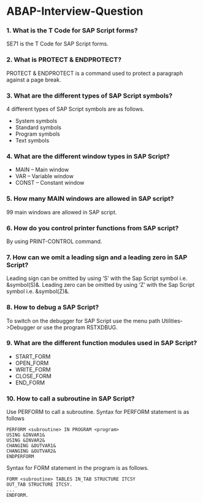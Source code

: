 # ABAP-Interview-Question

### 1.  What is the T Code for SAP Script forms?
SE71 is the T Code for SAP Script forms.

### 2.	What is PROTECT & ENDPROTECT?
PROTECT & ENDPROTECT is a command used to protect a paragraph against a page break.

### 3.	What are the different types of SAP Script symbols?
4 different types of SAP Script symbols are as follows.
* System symbols
*	Standard symbols
*	Program symbols
*	Text symbols

### 4.	What are the different window types in SAP Script?
*	MAIN – Main window
*	VAR – Variable window
*	CONST – Constant window

### 5.	How many MAIN windows are allowed in SAP script?
99 main windows are allowed in SAP script.

### 6.	How do you control printer functions from SAP script?
By using PRINT-CONTROL command.

### 7.	How can we omit a leading sign and a leading zero in SAP Script?
Leading sign can be omitted by using ‘S’ with the Sap Script symbol i.e. &symbol(S)&. Leading zero can be omitted by using ‘Z’ with the Sap Script symbol i.e. &symbol(Z)&.

### 8.	How to debug a SAP Script?
To switch on the debugger for SAP Script use the menu path Utilities->Debugger or use the program RSTXDBUG.

### 9.	What are the different function modules used in SAP Script?
*	START_FORM
*	OPEN_FORM
*	WRITE_FORM
*	CLOSE_FORM
*	END_FORM
 
### 10.	How to call a subroutine in SAP Script?
Use PERFORM to call a subroutine.
Syntax for PERFORM statement is as follows
```abap
PERFORM <subroutine> IN PROGRAM <program>
USING &INVAR1&
USING &INVAR2&
CHANGING &OUTVAR1&
CHANGING &OUTVAR2&
ENDPERFORM
```

Syntax for FORM statement in the program is as follows.
```abap
FORM <subroutine> TABLES IN_TAB STRUCTURE ITCSY
OUT_TAB STRUCTURE ITCSY.
...
ENDFORM.
```
